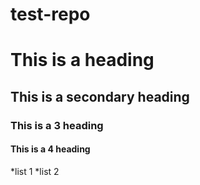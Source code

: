 test-repo
=========
# This is a heading
## This is a secondary heading
### This is a 3 heading
#### This is a 4 heading
*list 1
*list 2
